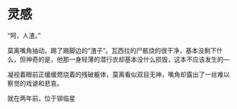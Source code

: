 # 灵感













“呵，人渣。”

  莫离嘴角抽动，踢了踢脚边的“渣子”。瓦西拉的尸骸烧的很干净，基本没剩下什么，但神奇的是，他那一身轻薄的潜行衣却基本没什么损毁，这本不应该发生的—

凝视着眼前正缓缓燃烧着的残破躯体，莫离看似双目无神，嘴角却露出了一丝难以察觉的戏谑和悲哀。

就在两年前，位于铆临星